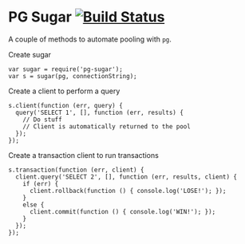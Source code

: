 # PG Sugar [![Build Status](https://secure.travis-ci.org/connrs/node-pg-sugar.png?branch=master)](http://travis-ci.org/connrs/node-pg-sugar)

A couple of methods to automate pooling with `pg`.

Create sugar

    var sugar = require('pg-sugar');
    var s = sugar(pg, connectionString);

Create a client to perform a query

    s.client(function (err, query) {
      query('SELECT 1', [], function (err, results) {
        // Do stuff
        // Client is automatically returned to the pool
      });
    });

Create a transaction client to run transactions

    s.transaction(function (err, client) {
      client.query('SELECT 2', [], function (err, results, client) {
        if (err) {
          client.rollback(function () { console.log('LOSE!'); });
        }
        else {
          client.commit(function () { console.log('WIN!'); });
        }
      });
    });
